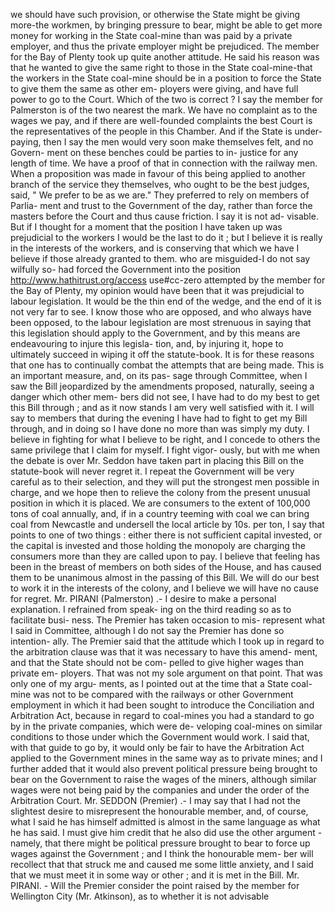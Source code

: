 we should have such provision, or otherwise the State might be giving more-the workmen, by bringing pressure to bear, might be able to get more money for working in the State coal-mine than was paid by a private employer, and thus the private employer might be prejudiced. The member for the Bay of Plenty took up quite another attitude. He said his reason was that he wanted to give the same right to those in the State coal-mine-that the workers in the State coal-mine should be in a position to force the State to give them the same as other em- ployers were giving, and have full power to go to the Court. Which of the two is correct ? I say the member for Palmerston is of the two nearest the mark. We have no complaint as to the wages we pay, and if there are well-founded complaints the best Court is the representatives of the people in this Chamber. And if the State is under-paying, then I say the men would very soon make themselves felt, and no Govern- ment on these benches could be parties to in- justice for any length of time. We have a proof of that in connection with the railway men. When a proposition was made in favour of this being applied to another branch of the service they themselves, who ought to be the best judges, said, " We prefer to be as we are." They preferred to rely on members of Parlia- ment and trust to the Government of the day, rather than force the masters before the Court and thus cause friction. I say it is not ad- visable. But if I thought for a moment that the position I have taken up was prejudicial to the workers I would be the last to do it ; but I believe it is really in the interests of the workers, and is conserving that which we have I believe if those already granted to them. who are misguided-I do not say wilfully so- had forced the Government into the position http://www.hathitrust.org/access use#cc-zero attempted by the member for the Bay of Plenty, my opinion would have been that it was prejudicial to labour legislation. It would be the thin end of the wedge, and the end of it is not very far to see. I know those who are opposed, and who always have been opposed, to the labour legislation are most strenuous in saying that this legislation should apply to the Government, and by this means are endeavouring to injure this legisla- tion, and, by injuring it, hope to ultimately succeed in wiping it off the statute-book. It is for these reasons that one has to continually combat the attempts that are being made. This is an important measure, and, on its pas- sage through Committee, when I saw the Bill jeopardized by the amendments proposed, naturally, seeing a danger which other mem- bers did not see, I have had to do my best to get this Bill through ; and as it now stands I am very well satisfied with it. I will say to members that during the evening I have had to fight to get my Bill through, and in doing so I have done no more than was simply my duty. I believe in fighting for what I believe to be right, and I concede to others the same privilege that I claim for myself. I fight vigor- ously, but with me when the debate is over Mr. Seddon have taken part in placing this Bill on the statute-book will never regret it. I repeat the Government will be very careful as to their selection, and they will put the strongest men possible in charge, and we hope then to relieve the colony from the present unusual position in which it is placed. We are consumers to the extent of 100,000 tons of coal annually, and, if in a country teeming with coal we can bring coal from Newcastle and undersell the local article by 10s. per ton, I say that points to one of two things : either there is not sufficient capital invested, or the capital is invested and those holding the monopoly are charging the consumers more than they are called upon to pay. I believe that feeling has been in the breast of members on both sides of the House, and has caused them to be unanimous almost in the passing of this Bill. We will do our best to work it in the interests of the colony, and I believe we will have no cause for regret. Mr. PIRANI (Palmerston) .- I desire to make a personal explanation. I refrained from speak- ing on the third reading so as to facilitate busi- ness. The Premier has taken occasion to mis- represent what I said in Committee, although I do not say the Premier has done so intention- ally. The Premier said that the attitude which I took up in regard to the arbitration clause was that it was necessary to have this amend- ment, and that the State should not be com- pelled to give higher wages than private em- ployers. That was not my sole argument on that point. That was only one of my argu- ments, as I pointed out at the time that a State coal-mine was not to be compared with the railways or other Government employment in which it had been sought to introduce the Conciliation and Arbitration Act, because in regard to coal-mines you had a standard to go by in the private companies, which were de- veloping coal-mines on similar conditions to those under which the Government would work. I said that, with that guide to go by, it would only be fair to have the Arbitration Act applied to the Government mines in the same way as to private mines; and I further added that it would also prevent political pressure being brought to bear on the Government to raise the wages of the miners, although similar wages were not being paid by the companies and under the order of the Arbitration Court. Mr. SEDDON (Premier) .- I may say that I had not the slightest desire to misrepresent the honourable member, and, of course, what I said he has himself admitted is almost in the same language as what he has said. I must give him credit that he also did use the other argument -namely, that there might be political pressure brought to bear to force up wages against the Government ; and I think the honourable mem- ber will recollect that that struck me and caused me some little anxiety, and I said that we must meet it in some way or other ; and it is met in the Bill. Mr. PIRANI. - Will the Premier consider the point raised by the member for Wellington City (Mr. Atkinson), as to whether it is not advisable 